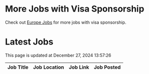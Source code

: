 # More Jobs with Visa Sponsorship

Check out [Europe Jobs](https://github.com/sureshparimi/europejobs#latest-jobs) for more jobs with visa sponsorship.

# Latest Jobs

This page is updated at December 27, 2024 13:57:26

| Job Title | Job Location | Job Link | Job Posted |
| --- | --- | --- | --- |
